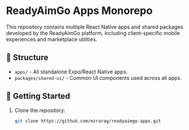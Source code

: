 # ReadyAimGo Apps Monorepo

This repository contains multiple React Native apps and shared packages developed by the ReadyAimGo platform, including client-specific mobile experiences and marketplace utilities.

## 🧱 Structure

- `apps/` - All standalone Expo/React Native apps.
- `packages/shared-ui/` - Common UI components used across all apps.

## 📲 Getting Started

1. Clone the repository:
   ```bash
   git clone https://github.com/ezrarag/readyaimgo-apps.git
